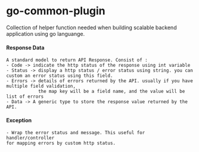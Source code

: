 # go-common-plugin

Collection of helper function needed when building scalable backend application using go languange.

#### Response Data
```
A standard model to return API Response. Consist of :
- Code -> indicate the http status of the response using int variable
- Status -> display a http status / error status using string. you can custom an error status using this field.
- Errors -> details of errors returned by the API. usually if you have multiple field validation,
            the map key will be a field name, and the value will be list of errors
- Data -> A generic type to store the response value returned by the API.
```

#### Exception
```
- Wrap the error status and message. This useful for handler/controller 
for mapping errors by custom http status.
```
